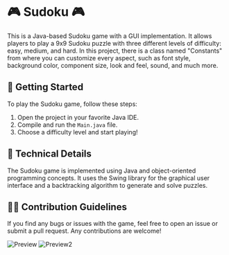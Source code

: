 # 🎮 Sudoku 🎮

This is a Java-based Sudoku game with a GUI implementation. It allows players to play a 9x9 Sudoku puzzle with three different levels of difficulty: easy, medium, and hard. In this project, there is a class named "Constants" from where you can customize every aspect, such as font style, background color, component size, look and feel, sound, and much more.

## 🚀 Getting Started

To play the Sudoku game, follow these steps:

1. Open the project in your favorite Java IDE.
2. Compile and run the `Main.java` file.
3. Choose a difficulty level and start playing!

## 🤖 Technical Details

The Sudoku game is implemented using Java and object-oriented programming concepts. It uses the Swing library for the graphical user interface and a backtracking algorithm to generate and solve puzzles.

## 👨‍💻 Contribution Guidelines

If you find any bugs or issues with the game, feel free to open an issue or submit a pull request. Any contributions are welcome!

![Preview](preview_image(1)png)
![Preview2](Screenshot(33).png
)
